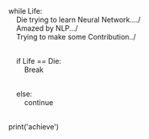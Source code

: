 
<div class="code-block">
while Life:<br>
&nbsp;&nbsp;&nbsp;&nbsp;Die trying to learn Neural Network..../<br>
&nbsp;&nbsp;&nbsp;&nbsp;Amazed by NLP.../<br>
&nbsp;&nbsp;&nbsp;&nbsp;Trying to make some Contribution../<br><br>

&nbsp;&nbsp;&nbsp;&nbsp;if Life == Die:<br>
&nbsp;&nbsp;&nbsp;&nbsp;&nbsp;&nbsp;&nbsp;&nbsp;Break<br><br>
    
&nbsp;&nbsp;&nbsp;&nbsp;else:<br>
&nbsp;&nbsp;&nbsp;&nbsp;&nbsp;&nbsp;&nbsp;&nbsp;continue<br><br>

print('achieve')
</div>
